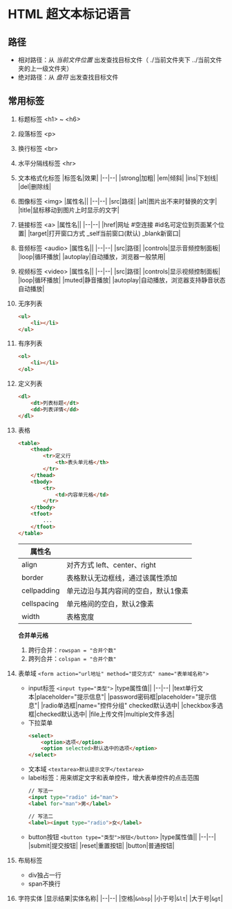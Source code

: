 # HTML 超文本标记语言

## 路径
- 相对路径：从 *当前文件位置* 出发查找目标文件（ ./当前文件夹下 ../当前文件夹的上一级文件夹）
- 绝对路径：从 *盘符* 出发查找目标文件

## 常用标签
1. 标题标签 \<h1> ~ \<h6>
2. 段落标签 \<p>
3. 换行标签 \<br>
4. 水平分隔线标签 \<hr>
5. 文本格式化标签
    |标签名|效果|
    |--|--|
    |strong|加粗|
    |em|倾斜|
    |ins|下划线|
    |del|删除线|
6. 图像标签 \<img>
    |属性名||
    |--|--|
    |src|路径|
    |alt|图片出不来时替换的文字|
    |title|鼠标移动到图片上时显示的文字|
7. 链接标签 \<a>
    |属性名||
    |--|--|
    |href|网址 #空连接 #id名可定位到页面某个位置|
    |target|打开窗口方式 _self当前窗口(默认) _blank新窗口|
8. 音频标签 \<audio>
    |属性名||
    |--|--|
    |src|路径|
    |controls|显示音频控制面板|
    |loop|循环播放|
    |autoplay|自动播放，浏览器一般禁用|
9. 视频标签 \<video>
    |属性名||
    |--|--|
    |src|路径|
    |controls|显示视频控制面板|
    |loop|循环播放|
    |muted|静音播放|
    |autoplay|自动播放，浏览器支持静音状态自动播放|
10. 无序列表
    ```html
    <ul>
        <li></li>
    </ul>
    ```
11. 有序列表
    ```html
    <ol>
        <li></li>
    </ol>
    ```
12. 定义列表
    ```html
    <dl>
        <dt>列表标题</dt>
        <dd>列表详情</dd>
    </dl>
    ```
13. 表格
    ```html
    <table>
        <thead>
            <tr>定义行
                <th>表头单元格</th>
            </tr>
        </thead>
        <tbody>
            <tr>
                <td>内容单元格</td>
            </tr>
        </tbody>
        <tfoot>
            ...
        </tfoot>
    </table>
    ```
    |属性名||
    |--|--|
    |align|对齐方式 left、center、right|
    |border|表格默认无边框线，通过该属性添加|
    |cellpadding|单元边沿与其内容间的空白，默认1像素|
    |cellspacing|单元格间的空白，默认2像素|
    |width|表格宽度|

    **合并单元格**
    1. 跨行合并：`rowspan = "合并个数"`
    2. 跨列合并：`colspan = "合并个数"`
14. 表单域 `<form action="url地址" method="提交方式" name="表单域名称">`
    - input标签 `<input type="类型">`
        |type属性值||
        |--|--|
        |text单行文本|placeholder="提示信息"|
        |password密码框|placeholder="提示信息"|
        |radio单选框|name="控件分组" checked默认选中|
        |checkbox多选框|checked默认选中|
        |file上传文件|multiple文件多选|
    - 下拉菜单
        ```html
        <select>
            <option>选项</option>
            <option selected>默认选中的选项</option>
        </select>
        ```
    - 文本域 `<textarea>默认提示文字</textarea>`
    - label标签：用来绑定文字和表单控件，增大表单控件的点击范围
        ```html
        // 写法一
        <input type="radio" id="man">
        <label for="man">男</label>

        // 写法二
        <label><input type="radio">女</label>
        ```
    - button按钮 `<button type="类型">按钮</button>`
        |type属性值||
        |--|--|
        |submit|提交按钮|
        |reset|重置按钮|
        |button|普通按钮|
15. 布局标签
    - div独占一行
    - span不换行
16. 字符实体
    |显示结果|实体名称|
    |--|--|
    |空格|`&nbsp`|
    |小于号|`&lt`|
    |大于号|`&gt`|